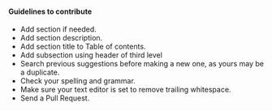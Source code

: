 #### Guidelines to contribute

- Add section if needed.
- Add section description.
- Add section title to Table of contents.
- Add subsection using header of third level
- Search previous suggestions before making a new one, as yours may be a duplicate.
- Check your spelling and grammar.
- Make sure your text editor is set to remove trailing whitespace.
- Send a Pull Request.
